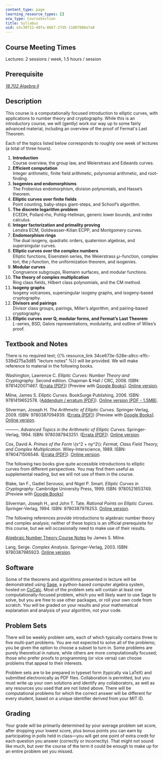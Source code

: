 ```yaml
---
content_type: page
learning_resource_types: []
ocw_type: CourseSection
title: Syllabus
uid: e5c30f22-49fa-8667-27d5-11007088a7a8
---
```


Course Meeting Times
--------------------

Lectures: 2 sessions / week, 1.5 hours / session

Prerequisite
------------

[_18.702 Algebra II_](/courses/18-702-algebra-ii-spring-2011) 

Description
-----------

This course is a computationally focused introduction to elliptic curves, with applications to number theory and cryptography. While this is an introductory course, we will (gently) work our way up to some fairly advanced material, including an overview of the proof of Fermat's Last Theorem.

Each of the topics listed below corresponds to roughly one week of lectures (a total of three hours).

1.  **Introduction**  
    Course overview, the group law, and Weierstrass and Edwards curves.
2.  **Efficient computation**  
    Integer arithmetic, finite field arithmetic, polynomial arithmetic, and root-finding.
3.  **Isogenies and endomorphisms**  
    The Frobenius endomorphism, division polynomials, and Hasse’s theorem.
4.  **Elliptic curves over finite fields**  
    Point counting, baby-steps giant-steps, and Schoof’s algorithm.
5.  **The discrete logarithm problem**  
    ECEDH, Pollard rho, Pohlig-Hellman, generic lower bounds, and index calculus.
6.  **Integer factorization and primality proving**  
    Lenstra ECM, Goldwasser-Kilian ECPP, and Montgomery curves.
7.  **Endomorphism rings**  
    The dual isogeny, quadratic orders, quaternion algebras, and supersingular curves.
8.  **Elliptic curves over the complex numbers**  
    Elliptic functions, Eisenstein series, the Weierstrass ℘-function, complex tori, the _j_\-function, the uniformization theorem, and isogenies.
9.  **Modular curves**  
    Congruence subgroups, Riemann surfaces, and modular functions.
10.  **The theory of complex multiplication**  
    Ring class fields, Hilbert class polynomials, and the CM method.
11.  **Isogeny graphs**  
    Isogeny volcanoes, supersingular isogeny graphs, and isogeny-based cryptography.
12.  **Divisors and pairings**  
    Divisor class groups, pairings, Miller’s algorithm, and pairing-based cryptography.
13.  **Elliptic curves over Q, modular forms, and Fermat’s Last Theorem**  
    _L_\-series, BSD, Galois representations, modularity, and outline of Wiles’s proof.

Textbook and Notes
------------------

There is no required text; {{% resource_link 34ce673e-528e-a9cc-e1fc-539d275a3d85 "lecture notes" %}} will be provided. We will make reference to material in the following books.

Washington, Lawrence C. _Elliptic Curves: Number Theory and Cryptography_. Second edition. Chapman & Hall / CRC, 2008. ISBN: 9781420071467. ([Errata (PDF)](http://www.math.umd.edu/%7Elcw/ECerrata.pdf)) \[Preview with [Google Books](http://books.google.com/books?id=nBfCEqpYKW0C&pg=PAfrontcover)\]. [Online version](https://www.taylorfrancis.com/books/9780429140808).

Milne, James S. _Elliptic Curves_. BookSurge Publishing, 2006. ISBN: 9781419652578. ([Addendum / erratum (PDF)](http://www.jmilne.org/math/Books/add/EC2006.pdf)). [Online version (PDF - 1.5MB)](https://www.jmilne.org/math/Books/ectext6.pdf).

Silverman, Joseph H. _The Arithmetic of Elliptic Curves_. Springer-Verlag, 2009. ISBN: 9780387094939. ([Errata (PDF)](http://www.math.brown.edu/%7Ejhs/AEC/AECErrata.pdf)) \[Preview with [Google Books](http://books.google.com/books?id=Z90CA_EUCCkC&pg=PAfrontcover)\]. [Online version](https://link.springer.com/book/10.1007/978-0-387-09494-6).

———. _Advanced Topics in the Arithmetic of Elliptic Curves_. Springer-Verlag, 1994. ISBN: 9780387943251. ([Errata (PDF)](http://www.math.brown.edu/%7Ejhs/ATAEC/ATAECErrata.pdf)). [Online version](https://link.springer.com/book/10.1007/978-1-4612-0851-8).

Cox, David A. _Primes of the Form_ \\(x^2 + ny^2\\)_:_ _Fermat, Class Field Theory, and Complex Multiplication_. Wiley-Interscience, 1989. ISBN: 9780471506546. ([Errata (PDF)](http://dacox.people.amherst.edu/primes/typos.2ed.pdf)). [Online version](https://onlinelibrary.wiley.com/doi/book/10.1002/9781118400722).

The following two books give quite accessible introductions to elliptic curves from different perspectives. You may find them useful as supplemental reading, but we will not use of them in the course.

Blake, Ian F., Gadiel Seroussi, and Nigel P. Smart. _Elliptic Curves in Cryptography_. Cambridge University Press, 1999. ISBN: 9780521653749. \[Preview with [Google Books](http://books.google.com/books?id=0_vegzgyqGMC&pg=PAfrontcover)\]

Silverman, Joseph H., and John T. Tate. _Rational Points on Elliptic Curves_. Springer-Verlag, 1994. ISBN: 9780387978253. [Online version](https://link.springer.com/book/10.1007/978-1-4757-4252-7).

The following references provide introductions to algebraic number theory and complex analysis; neither of these topics is an official prerequisite for this course, but we will occasionally need to make use of their results.

[Algebraic Number Theory Course Notes](http://www.jmilne.org/math/CourseNotes/ant.html) by James S. Milne.

Lang, Serge. _Complex Analysis_. Springer-Verlag, 2003. ISBN: 9780387985923. [Online version](https://link.springer.com/book/10.1007/978-1-4757-3083-8).

Software
--------

Some of the theorems and algorithms presented in lecture will be demonstrated using [Sage](https://www.sagemath.org/), a python-based computer algebra system, hosted on [CoCalc](https://cocalc.com/). Most of the problem sets will contain at least one computationally-focused problem, which you will likely want to use Sage to solve, but you are free to use other packages, or roll your own code from scratch. You will be graded on your results and your mathematical explanation and analysis of your algorithm, not your code.

Problem Sets
------------

There will be weekly problem sets, each of which typically contains three to five multi-part problems. You are not expected to solve all of the problems; you be given the option to choose a subset to turn in. Some problems are purely theoretical in nature, while others are more computationally focused; those who prefer proofs to programming (or vice versa) can choose problems that appeal to their interests.

Problem sets are to be prepared in typeset form (typically via LaTeX) and submitted electronically as PDF files. Collaboration is permitted, but you must write up your own solutions and identify any collaborators, as well as any resources you used that are not listed above. There will be computational problems for which the correct answer will be different for every student, based on a unique identifier derived from your MIT ID.

Grading
-------

Your grade will be primarily determined by your average problem set score, after dropping your lowest score, plus bonus points you can earn by participating in polls held in class—you will get one point of extra credit for each question you answer (correctly or incorrectly). That might not sound like much, but over the course of the term it could be enough to make up for an entire problem set you missed.